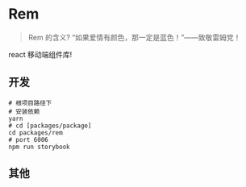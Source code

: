 # Rem

> Rem 的含义? “如果爱情有颜色，那一定是蓝色！”——致敬雷姆党！

react 移动端组件库!

## 开发
```shell
# 根项目路径下
# 安装依赖
yarn
# cd [packages/package]
cd packages/rem
# port 6006
npm run storybook 
```
## 其他